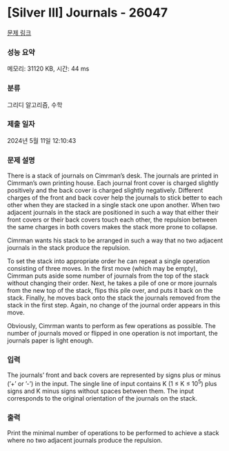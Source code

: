 # [Silver III] Journals - 26047 

[문제 링크](https://www.acmicpc.net/problem/26047) 

### 성능 요약

메모리: 31120 KB, 시간: 44 ms

### 분류

그리디 알고리즘, 수학

### 제출 일자

2024년 5월 11일 12:10:43

### 문제 설명

<p>There is a stack of journals on Cimrman’s desk. The journals are printed in Cimrman’s own printing house. Each journal front cover is charged slightly positively and the back cover is charged slightly negatively. Different charges of the front and back cover help the journals to stick better to each other when they are stacked in a single stack one upon another. When two adjacent journals in the stack are positioned in such a way that either their front covers or their back covers touch each other, the repulsion between the same charges in both covers makes the stack more prone to collapse.</p>

<p>Cimrman wants his stack to be arranged in such a way that no two adjacent journals in the stack produce the repulsion.</p>

<p>To set the stack into appropriate order he can repeat a single operation consisting of three moves. In the first move (which may be empty), Cimrman puts aside some number of journals from the top of the stack without changing their order. Next, he takes a pile of one or more journals from the new top of the stack, flips this pile over, and puts it back on the stack. Finally, he moves back onto the stack the journals removed from the stack in the first step. Again, no change of the journal order appears in this move.</p>

<p>Obviously, Cimrman wants to perform as few operations as possible. The number of journals moved or flipped in one operation is not important, the journals paper is light enough.</p>

### 입력 

 <p>The journals’ front and back covers are represented by signs plus or minus (’+’ or ’-’) in the input. The single line of input contains K (1 ≤ K ≤ 10<sup>5</sup>) plus signs and K minus signs without spaces between them. The input corresponds to the original orientation of the journals on the stack.</p>

### 출력 

 <p>Print the minimal number of operations to be performed to achieve a stack where no two adjacent journals produce the repulsion.</p>

